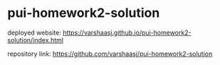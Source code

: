 # pui-homework2-solution

deployed website: https://varshaasj.github.io/pui-homework2-solution/index.html

repository link: https://github.com/varshaasj/pui-homework2-solution
